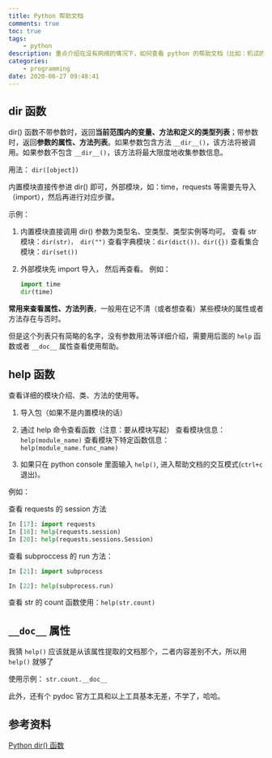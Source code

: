 ```yaml
---
title: Python 帮助文档
comments: true
toc: true
tags:
    - python
description: 重点介绍在没有网络的情况下，如何查看 python 的帮助文档（比如：机试的时候）
categories:
    - programming
date: 2020-06-27 09:48:41
---
```


## dir 函数

dir() 函数不带参数时，返回**当前范围内的变量、方法和定义的类型列表**；带参数时，返回**参数的属性、方法列表**。如果参数包含方法 `__dir__()`，该方法将被调用。如果参数不包含 `__dir__()`，该方法将最大限度地收集参数信息。

用法： `dir([object])`

内置模块直接传参进 dir() 即可，外部模块，如：time，requests 等需要先导入（import），然后再进行对应步骤。

示例：

1. 内置模块直接调用 dir()
   参数为类型名、空类型、类型实例等均可。
   查看 str 模块：`dir(str)， dir("")`
   查看字典模块：`dir(dict())、dir({})`
   查看集合模块：`dir(set())`

2. 外部模块先 import 导入， 然后再查看。
   例如：

    ```python
    import time
    dir(time)
    ```

**常用来查看属性、方法列表**，一般用在记不清（或者想查看）某些模块的属性或者方法存在与否时。

但是这个列表只有简略的名字，没有参数用法等详细介绍，需要用后面的 `help` 函数或者 `__doc__` 属性查看使用帮助。

## help 函数

查看详细的模块介绍、类、方法的使用等。

1. 导入包（如果不是内置模块的话）
2. 通过 help 命令查看函数（注意：要从模块写起）
   查看模块信息：`help(module_name)`
   查看模块下特定函数信息：`help(module_name.func_name)`

3. 如果只在 python console 里面输入 `help()`, 进入帮助文档的交互模式(`ctrl+c` 退出)。

例如：

查看 requests 的 session 方法

```python
In [17]: import requests
In [18]: help(requests.session)
In [20]: help(requests.sessions.Session)
```

查看 subproccess 的 run 方法：

```python
In [21]: import subprocess

In [22]: help(subprocess.run)
```

查看 str 的 count 函数使用：`help(str.count)`

## `__doc__` 属性

我猜 `help()` 应该就是从该属性提取的文档那个，二者内容差别不大，所以用 `help()` 就够了

使用示例： `str.count.__doc__`

此外，还有个 pydoc 官方工具和以上工具基本无差，不学了，哈哈。

## 参考资料

[Python dir() 函数](https://www.runoob.com/python/python-func-dir.html)
